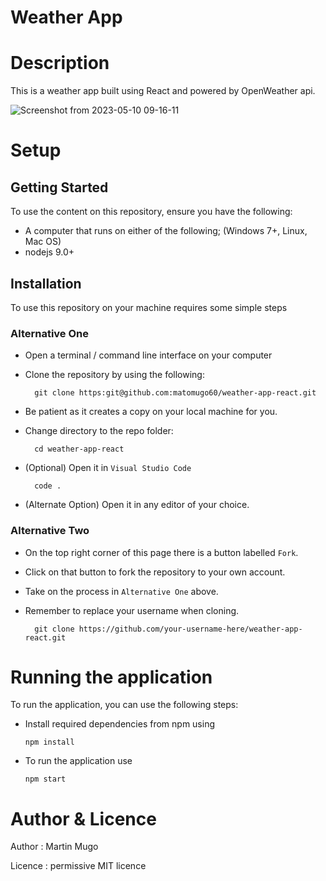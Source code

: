 # Weather App

# Description 

This is a weather app built using React and powered by OpenWeather api.

![Screenshot from 2023-05-10 09-16-11](https://github.com/matomugo60/weather-app-react/assets/117737586/e1fe6e73-ee43-4cac-b5d1-5c68667c41c1)


 # Setup
 
  ## Getting Started
  
To use the content on this repository, ensure you have the following:

- A computer that runs on either of the following; (Windows 7+, Linux, Mac OS)
- nodejs 9.0+


## Installation

To use this repository on your machine requires some simple steps

### Alternative One

- Open a terminal / command line interface on your computer
- Clone the repository by using the following:

        git clone https:git@github.com:matomugo60/weather-app-react.git

- Be patient as it creates a copy on your local machine for you.
- Change directory to the repo folder:

        cd weather-app-react
  

- (Optional) Open it in ``Visual Studio Code``

        code .

- (Alternate Option) Open it in any editor of your choice.


### Alternative Two

- On the top right corner of this page there is a button labelled ``Fork``.
- Click on that button to fork the repository to your own account.
- Take on the process in ``Alternative One`` above.
- Remember to replace your username when cloning.

        git clone https://github.com/your-username-here/weather-app-react.git
        
        
# Running the application

To run the application, you can use the following steps:

- Install required dependencies from npm using

      npm install
      
- To run the application use

      npm start
 
 
 
# Author & Licence

Author : Martin Mugo

Licence : permissive MIT licence

